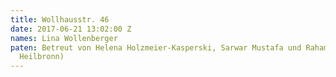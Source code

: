 ```yaml
---
title: Wollhausstr. 46
date: 2017-06-21 13:02:00 Z
names: Lina Wollenberger
paten: Betreut von Helena Holzmeier-Kasperski, Sarwar Mustafa und Raham Naderi (Robert-Mayer-Gymnasium
  Heilbronn)
---
```


